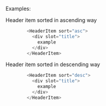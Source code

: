 Examples:
 
Header item sorted in ascending way
```js
        <HeaderItem sort="asc">
          <div slot="title">
            example
          </div>
        </HeaderItem>
```

Header item sorted in descending way
```js
        <HeaderItem sort="desc">
          <div slot="title">
            example
          </div>
        </HeaderItem>
```